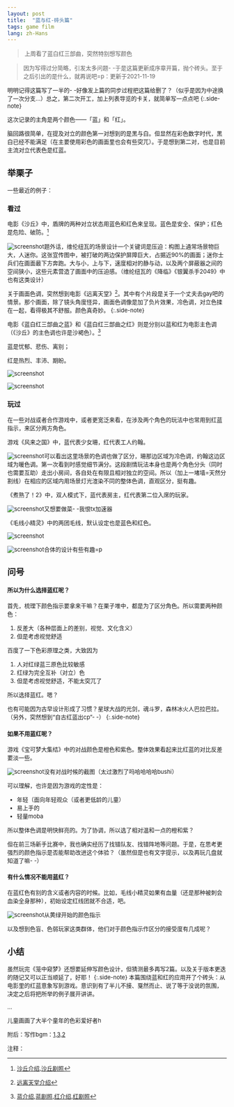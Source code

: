 ```yaml
---
layout: post
title:  "蓝与红-砖头篇"
tags: game film
lang: zh-Hans
---
```

><font size=2>上周看了蓝白红三部曲，突然特别想写颜色

><font size=2>因为写得过分简略，引发太多问题- -于是这篇更新成序章开篇，抛个砖头。至于之后引出的是什么，就再说吧=p：更新于2021-11-19

明明记得这篇写了一半的- -好像发上篇的同步过程把这篇给删了？（似乎是因为中途换了一次分支...）总之，第二次开工，加上列表导览的卡关，就简单写一点点吧
{:.side-note}

这次记录的主角是两个颜色——「蓝」和「红」。

脑回路很简单，在提及对立的颜色第一对想到的是黑与白。但显然在彩色数字时代，黑白已经不能满足（在主要使用彩色的画面里也会有些突兀）。于是想到第二对，也是目前主流对立代表色是红蓝。
## 举栗子
一些最近的例子：
### 看过
电影《沙丘》中，盾牌的两种对立状态用蓝色和红色来呈现。蓝色是安全、保护；红色是危险、破防。[^1]

![screenshot](/assets/images/posts/211114/dune.jpeg)<font size=2>题外话，维伦纽瓦的场景设计一个关键词是压迫：构图上通常场景物巨大，人迷你。这张宣传图中，被打破的两边保护屏障巨大，占据近90%的画面；迷你士兵们在画面最下方奔跑。大与小，上与下，速度相对的静与动，以及两个屏蔽器之间的空间狭小，这些元素营造了画面中的压迫感。（维纶纽瓦的《降临》《银翼杀手2049》中也有这类设计）

关于画面色调，突然想到电影《远离天堂》[^2]。其中有个片段是关于一个丈夫去gay吧的情景。那个画面，除了镜头角度怪异，画面色调像是加了负片效果，冷色调，对立色揉在一起，看得极其不舒服。颜色真奇妙。
{:.side-note}

电影《蓝白红三部曲之蓝》和《蓝白红三部曲之红》则是分别以蓝和红为电影主色调（《沙丘》的主色调也许是沙褐色）。[^3]

蓝是忧郁、悲伤、离别；

红是热烈、丰沛、期盼。

![screenshot](/assets/images/posts/211114/blue.jpeg)

![screenshot](/assets/images/posts/211114/red.jpeg)


### 玩过
在一些对战或者合作游戏中，或者更宽泛来看，在涉及两个角色的玩法中也常用到红蓝指示，来区分两方角色。

游戏《风来之国》中，蓝代表少女珊，红代表工人约翰。

![screenshot](/assets/images/posts/211114/e3.jpeg)<font size=2>可以看出这里场景的色调也做了区分，珊那边区域为冷色调，约翰这边区域为暖色调。第一次看到时感觉细节满分。这段剧情玩法本身也是两个角色分头（同时也需要互助）走出小房间，各自处在有限且相对独立的空间。所以（加上一堵墙=天然分割线）在相应的区域内用场景灯光渲染不同的整体色调，直观区分，挺有趣。

《煮熟了！2》中，双人模式下，蓝代表房主，红代表第二位入席的玩家。

![screenshot](/assets/images/posts/211114/o2.jpeg)<font size=2>又想要做菜- -我恨tx加速器

《毛线小精灵》中的两团毛线，默认设定也是蓝色和红色。

![screenshot](/assets/images/posts/211114/u2.jpeg)

![screenshot](/assets/images/posts/211114/u1.jpeg)<font size=2>合体的设计有些有趣=p


## 问号
#### 所以为什么选择蓝红呢？

首先，梳理下颜色指示要拿来干嘛？在栗子堆中，都是为了区分角色。所以需要两种颜色：
1. 反差大（各种层面上的差别，视觉、文化含义）
2. 但是考虑视觉舒适

百度了一下色彩原理之类，大致因为
1. 人对红绿蓝三原色比较敏感
2. 红绿为完全互补（对立）色
3. 但是考虑视觉舒适，不能太突兀了

所以选择蓝红。嗯？

也有可能因为古早设计形成了习惯？星球大战的光剑，魂斗罗，森林冰火人巴拉巴拉。（另外，突然想到“自古红蓝出cp”- -）
{:.side-note}
#### 如果不用蓝红呢？

游戏《宝可梦大集结》中的对战颜色是橙色和紫色。整体效果看起来比红蓝的对比反差要淡一些。

![screenshot](/assets/images/posts/211114/poke.jpeg)<font size=2>没有对战时候的截图（太过激烈了吗哈哈哈哈bushi）

可以理解，也许是因为游戏的定性是：
- 年轻（面向年轻观众（或者更低龄的儿童）
- 易上手的
- 轻量moba

所以整体色调是明快鲜亮的。为了协调，所以选了相对温和一点的橙和紫？

但在前三场新手比赛中，我也确实经历了找错队友、找错阵地等问题。于是，在思考更强烈的颜色指示是否能帮助改进这个体验？（虽然但是也有文字提示，以及再玩几盘就知道了嘛- -）

#### 有什么情况不能用蓝红？
在蓝红色有别的含义或者内容的时候。比如，毛线小精灵如果有血量（还是那种被刺会血染全身那种），初始设定红线团就不合适，吧。

![screenshot](/assets/images/posts/211114/apex.png)<font size=2>从黄绿开始的颜色指示

以及想到色盲、色弱玩家这类群体，他们对于颜色指示作区分的接受度有几成呢？

## 小结
虽然玩完《笼中窥梦》还想要延伸写颜色设计，但猜测最多再写2篇。以及关于版本更迭的随记又可以正当顺延了，好耶！
{:.side-note}
本篇围绕蓝和红的应用开了个砖头：从电影里的红蓝意象写到游戏。意识到有了半儿不接、戛然而止、说了等于没说的氛围，决定之后将把所举的例子展开讲讲。

...

儿童画画了大半个童年的色彩爱好者h

附后：写作bgm：[1,3,2](https://www.youtube.com/watch?v=ot2__qg9Mlo)

注释：

[^1]:[沙丘介绍](https://movie.douban.com/subject/3001114/),[沙丘剧照](https://movie.douban.com/photos/photo/2697557565/)

[^2]:[远离天堂介绍](https://movie.douban.com/subject/1305986/)

[^3]:[蓝介绍](https://movie.douban.com/subject/1292048/),[蓝剧照](https://movie.douban.com/photos/photo/2507030372/),[红介绍](https://movie.douban.com/subject/1292047/),[红剧照](https://movie.douban.com/photos/photo/2504987024/)
